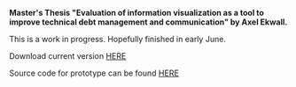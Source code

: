 **Master's Thesis "Evaluation of information visualization as a tool to improve technical debt management and communication" by Axel Ekwall.**

This is a work in progress. Hopefully finished in early June.

Download current version [HERE](https://github.com/axelekwall/thesis/raw/master/thesis.pdf)

Source code for prototype can be found [HERE](https://github.com/axelekwall/thesis-prototype)
